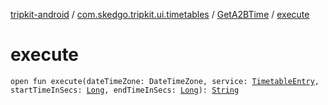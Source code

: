 [tripkit-android](../../index.md) / [com.skedgo.tripkit.ui.timetables](../index.md) / [GetA2BTime](index.md) / [execute](./execute.md)

# execute

`open fun execute(dateTimeZone: DateTimeZone, service: `[`TimetableEntry`](../../com.skedgo.tripkit.ui.model/-timetable-entry/index.md)`, startTimeInSecs: `[`Long`](https://kotlinlang.org/api/latest/jvm/stdlib/kotlin/-long/index.html)`, endTimeInSecs: `[`Long`](https://kotlinlang.org/api/latest/jvm/stdlib/kotlin/-long/index.html)`): `[`String`](https://kotlinlang.org/api/latest/jvm/stdlib/kotlin/-string/index.html)